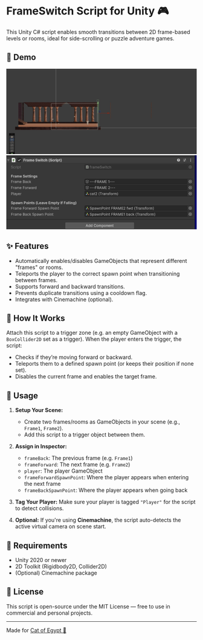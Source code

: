 # FrameSwitch Script for Unity 🎮

This Unity C# script enables smooth transitions between 2D frame-based levels or rooms, ideal for side-scrolling or puzzle adventure games.
## 🎥 Demo

![FrameSwitch Demo](./frameSwitch-demo.gif)
![FrameSwitch Unity Inspector](./frameSwitch-inspector.png)

## ✨ Features
- Automatically enables/disables GameObjects that represent different "frames" or rooms.
- Teleports the player to the correct spawn point when transitioning between frames.
- Supports forward and backward transitions.
- Prevents duplicate transitions using a cooldown flag.
- Integrates with Cinemachine (optional).

## 🧠 How It Works
Attach this script to a trigger zone (e.g. an empty GameObject with a `BoxCollider2D` set as a trigger). When the player enters the trigger, the script:
- Checks if they’re moving forward or backward.
- Teleports them to a defined spawn point (or keeps their position if none set).
- Disables the current frame and enables the target frame.

## 🧰 Usage

1. **Setup Your Scene:**
   - Create two frames/rooms as GameObjects in your scene (e.g., `Frame1`, `Frame2`).
   - Add this script to a trigger object between them.

2. **Assign in Inspector:**
   - `frameBack`: The previous frame (e.g. `Frame1`)
   - `frameForward`: The next frame (e.g. `Frame2`)
   - `player`: The player GameObject
   - `frameForwardSpawnPoint`: Where the player appears when entering the next frame
   - `frameBackSpawnPoint`: Where the player appears when going back

3. **Tag Your Player:**
   Make sure your player is tagged `"Player"` for the script to detect collisions.

4. **Optional:**
   If you're using **Cinemachine**, the script auto-detects the active virtual camera on scene start.

## 🧩 Requirements
- Unity 2020 or newer
- 2D Toolkit (Rigidbody2D, Collider2D)
- (Optional) Cinemachine package



## 🔐 License
This script is open-source under the MIT License — free to use in commercial and personal projects.

---

Made for [Cat of Egypt 🐾](https://github.com/Phloxxl)  
